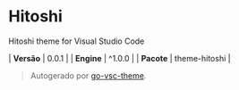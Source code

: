 # Hitoshi

Hitoshi theme for Visual Studio Code

| **Versão** | 0.0.1 |
| **Engine** | ^1.0.0 |
| **Pacote** | theme-hitoshi |

> Autogerado por [go-vsc-theme](https://github.com/natalbu/go-vsc-theme).
